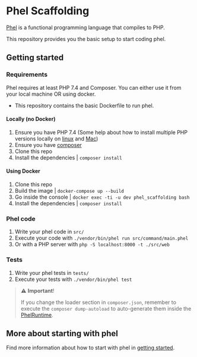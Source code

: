 # Phel Scaffolding

[Phel](https://phel-lang.org/) is a functional programming language that compiles to PHP. 

This repository provides you the basic setup to start coding phel.

## Getting started

### Requirements

Phel requires at least PHP 7.4 and Composer.
You can either use it from your local machine OR using docker.
  - This repository contains the basic Dockerfile to run phel.

#### Locally (no Docker)

1. Ensure you have PHP 7.4 (Some help about how to install multiple PHP versions locally on [linux](https://github.com/phpbrew/phpbrew) and [Mac](https://github.com/shivammathur/homebrew-php))
1. Ensure you have [composer](https://getcomposer.org/composer-stable.phar)
1. Clone this repo
1. Install the dependencies | `composer install` 

#### Using Docker

1. Clone this repo
1. Build the image | `docker-compose up --build`
1. Go inside the console | `docker exec -ti -u dev phel_scaffolding bash`
1. Install the dependencies | `composer install`

### Phel code

1. Write your phel code in `src/`
1. Execute your code with `./vendor/bin/phel run src/command/main.phel`
1. Or with a PHP server with `php -S localhost:8000 -t ./src/web`

### Tests

1. Write your phel tests in `tests/`
1. Execute your tests with `./vendor/bin/phel test`

> ⚠️ **Important**!
>
> If you change the loader section in `composer.json`, remember to execute the `composer dump-autoload` to auto-generate them inside the [PhelRuntime](/vendor/PhelRuntime.php).

## More about starting with phel

Find more information about how to start with phel in [getting started](https://phel-lang.org/documentation/getting-started/).
